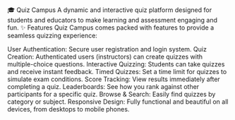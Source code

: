🎓 Quiz Campus
A dynamic and interactive quiz platform designed for students and educators to make learning and assessment engaging and fun.
✨ Features
Quiz Campus comes packed with features to provide a seamless quizzing experience:

User Authentication: Secure user registration and login system.
Quiz Creation: Authenticated users (instructors) can create quizzes with multiple-choice questions.
Interactive Quizzing: Students can take quizzes and receive instant feedback.
Timed Quizzes: Set a time limit for quizzes to simulate exam conditions.
Score Tracking: View results immediately after completing a quiz.
Leaderboards: See how you rank against other participants for a specific quiz.
Browse & Search: Easily find quizzes by category or subject.
Responsive Design: Fully functional and beautiful on all devices, from desktops to mobile phones.
